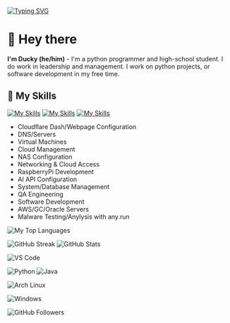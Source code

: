 [![Typing SVG](https://readme-typing-svg.herokuapp.com?font=Fira+Code&duration=2000&pause=250&color=29BCF7&center=true&vCenter=true&width=435&lines=TimeWorkStudio;lucas)](https://git.io/typing-svg)

# 👋 Hey there
**I'm Ducky (he/him)** - I'm a python programmer and high-school student. I do work in leadership and management. I work on python projects, or software development in my free time.

## 👑 My Skills
[![My Skills](https://skillicons.dev/icons?i=net,java,py)](https://skillicons.dev)
[![My Skills](https://skillicons.dev/icons?i=mongodb,mysql,dynamodb)](https://skillicons.dev)
[![My Skills](https://skillicons.dev/icons?i=gitlab,aws,gcp)](https://skillicons.dev)

- Cloudflare Dash/Webpage Configuration
- DNS/Servers
- Virtual Machines
- Cloud Management
- NAS Configuration
- Networking & Cloud Access
- RaspberryPi Development
- AI API Configuration
- System/Database Management
- QA Engineering
- Software Development
- AWS/GC/Oracle Servers
- Malware Testing/Anylysis with any.run


![My Top Languages](https://github-readme-stats.vercel.app/api/top-langs/?username=DuckyD3v&size_weight=0.2&count_weight=0.5&title_color=61dafb&text_color=ffffff&icon_color=61dafb&bg_color=20232a&langs_count=8&layout=compact&border_color=61dafb&hide_border=true)

![GitHub Streak](https://github-readme-activity-graph.vercel.app/graph?username=DuckyD3v&theme=tokyo-night)
![GitHub Stats](https://github-readme-stats.vercel.app/api?username=DuckyD3v&show_icons=true&theme=tokyonight)


![VS Code](https://img.shields.io/badge/Editor-VS_Code-blue?style=for-the-badge&logo=visual-studio-code)

![Python](https://img.shields.io/badge/Python-3776AB?style=for-the-badge&logo=python&logoColor=white)
![Java](https://img.shields.io/badge/Java-007396?style=for-the-badge&logo=openjdk&logoColor=white)

![Arch Linux](https://img.shields.io/badge/OS-Arch_Linux-1793D1?style=for-the-badge&logo=arch-linux&logoColor=white)

![Windows](https://img.shields.io/badge/OS-Windows-0078D6?style=for-the-badge&logo=windows&logoColor=white)

![GitHub Followers](https://img.shields.io/github/followers/DuckyD3v?logo=github&style=for-the-badge)

